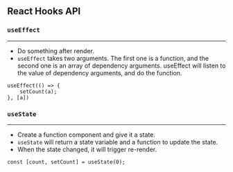 ## React Hooks API

### `useEffect`
-----------------------
* Do something after render.
* `useEffect` takes two arguments. The first one is a function, and the second one is an array of dependency arguments. useEffect will listen to the value of dependency arguments, and do the function.

```
useEffect(() => {
    setCount(a);
}, [a])
```
### `useState`
-----------------------
* Create a function component and give it a state.
* `useState` will return a state variable and a function to update the state.
* When the state changed, it will trigger re-render.
```
const [count, setCount] = useState(0);
```
